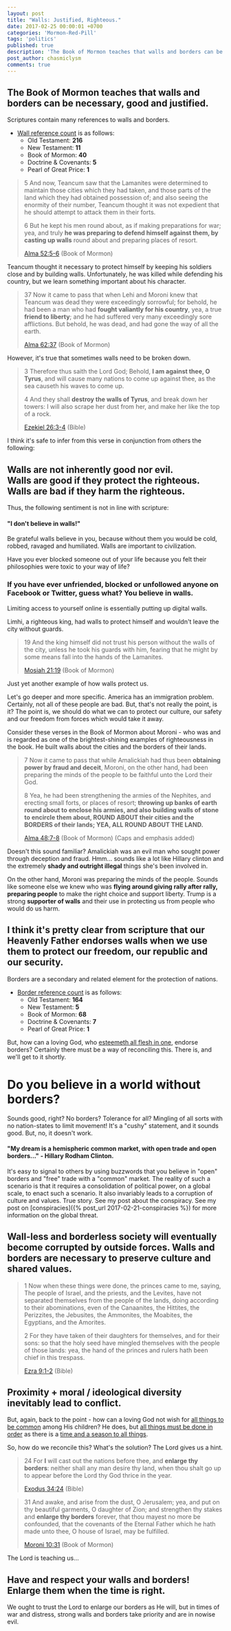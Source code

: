 ```yaml
---
layout: post
title: "Walls: Justified, Righteous."
date: 2017-02-25 00:00:01 +0700
categories: 'Mormon-Red-Pill'
tags: 'politics'
published: true
description: 'The Book of Mormon teaches that walls and borders can be necessary, good and justified.'
post_author: chasmiclysm
comments: true
---
```


## The Book of Mormon teaches that walls and borders can be necessary, good and justified.

Scriptures contain many references to walls and borders.

* [Wall reference count][2] is as follows:
	* Old Testament: **216**
	* New Testament: **11**
	* Book of Mormon: **40**
	* Doctrine & Covenants: **5**
	* Pearl of Great Price: **1**

> 5 And now, Teancum saw that the Lamanites were determined to maintain those cities which they had taken, and those parts of the land which they had obtained possession of; and also seeing the enormity of their number, Teancum thought it was not expedient that he should attempt to attack them in their forts.
> 
> 6 But he kept his men round about, as if making preparations for war; yea, and truly **he was preparing to defend himself against them, by casting up walls** round about and preparing places of resort.
> 
> [Alma 52:5-6][1] (Book of Mormon)

Teancum thought it necessary to protect himself by keeping his soldiers close and by building walls. Unfortunately, he was killed while defending his country, but we learn something important about his character.

> 37 Now it came to pass that when Lehi and Moroni knew that Teancum was dead they were exceedingly sorrowful; for behold, he had been a man who had **fought valiantly for his country**, yea, a true **friend to liberty**; and he had suffered very many exceedingly sore afflictions. But behold, he was dead, and had gone the way of all the earth.
> 
> [Alma 62:37][5] (Book of Mormon)

However, it's true that sometimes walls need to be broken down.

> 3 Therefore thus saith the Lord God; Behold, **I am against thee, O Tyrus**, and will cause many nations to come up against thee, as the sea causeth his waves to come up.
>
> 4 And they shall **destroy the walls of Tyrus**, and break down her towers: I will also scrape her dust from her, and make her like the top of a rock.
> 
> [Ezekiel 26:3-4][6] (Bible)

I think it's safe to infer from this verse in conjunction from others the following:

## Walls are not inherently good nor evil. <br> Walls are good if they protect the righteous. <br> Walls are bad if they harm the righteous.

Thus, the following sentiment is not in line with scripture:

#### "I don't believe in walls!"

Be grateful walls believe in you, because without them you would be cold, robbed, ravaged and humiliated. Walls are important to civilization.

Have you ever blocked someone out of your life because you felt their philosophies were toxic to your way of life?

### If you have ever unfriended, blocked or unfollowed anyone on Facebook or Twitter, guess what? You believe in walls.

Limiting access to yourself online is essentially putting up digital walls.

Limhi, a righteous king, had walls to protect himself and wouldn't leave the city without guards.

> 19 And the king himself did not trust his person without the walls of the city, unless he took his guards with him, fearing that he might by some means fall into the hands of the Lamanites.
> 
> [Mosiah 21:19][3] (Book of Mormon)

Just yet another example of how walls protect us.

Let's go deeper and more specific. America has an immigration problem. Certainly, not all of these people are bad. But, that's not really the point, is it? The point is, we should do what we can to protect our culture, our safety and our freedom from forces which would take it away.

Consider these verses in the Book of Mormon about Moroni - who was and is regarded as one of the brightest-shining examples of righteousness in the book. He built walls about the cities and the borders of their lands.

> 7 Now it came to pass that while Amalickiah had thus been **obtaining power by fraud and deceit**, Moroni, on the other hand, had been preparing the minds of the people to be faithful unto the Lord their God.
> 
> 8 Yea, he had been strengthening the armies of the Nephites, and erecting small forts, or places of resort; **throwing up banks of earth round about to enclose his armies, and also building walls of stone to encircle them about, ROUND ABOUT their cities and the BORDERS of their lands; YEA, ALL ROUND ABOUT THE LAND.**
> 
> [Alma 48:7-8][7] (Book of Mormon) (Caps and emphasis added)

Doesn't this sound familiar? Amalickiah was an evil man who sought power through deception and fraud. Hmm... sounds like a lot like Hillary clinton and the extremely **shady and outright illegal** things she's been involved in.

On the other hand, Moroni was preparing the minds of the people. Sounds like someone else we knew who was **flying around giving rally after rally, preparing people** to make the right choice and support liberty. Trump is a strong **supporter of walls** and their use in protecting us from people who would do us harm.

## I think it's pretty clear from scripture that our Heavenly Father endorses walls when we use them to protect our freedom, our republic and our security.

Borders are a secondary and related element for the protection of nations.

* [Border reference count][4] is as follows:
	* Old Testament: **164**
	* New Testament: **5**
	* Book of Mormon: **68**
	* Doctrine & Covenants: **7**
	* Pearl of Great Price: **1**

But, how can a loving God, who [esteemeth all flesh in one][9], endorse borders? Certainly there must be a way of reconciling this. There is, and we'll get to it shortly.

# Do you believe in a world without borders?

Sounds good, right? No borders? Tolerance for all? Mingling of all sorts with no nation-states to limit movement! It's a "cushy" statement, and it sounds good. But, no, it doesn't work.

#### "My dream is a hemispheric common market, with open trade and open borders..." - Hillary Rodham Clinton.

It's easy to signal to others by using buzzwords that you believe in "open" borders and "free" trade with a "common" market. The reality of such a scenario is that it requires a consolidation of political power, on a global scale, to enact such a scenario. It also invariably leads to a corruption of culture and values. True story. See my post about the conspiracy. See my post on [conspiracies]({% post_url 2017-02-21-conspiracies %}) for more information on the global threat.

## Wall-less and borderless society will eventually become corrupted by outside forces. Walls and borders are necessary to preserve culture and shared values.

> 1 Now when these things were done, the princes came to me, saying, The people of Israel, and the priests, and the Levites, have not separated themselves from the people of the lands, doing according to their abominations, even of the Canaanites, the Hittites, the Perizzites, the Jebusites, the Ammonites, the Moabites, the Egyptians, and the Amorites.
>
> 2 For they have taken of their daughters for themselves, and for their sons: so that the holy seed have mingled themselves with the people of those lands: yea, the hand of the princes and rulers hath been chief in this trespass.
> 
> [Ezra 9:1-2][8] (Bible)

## Proximity + moral / ideological diversity inevitably lead to conflict.

But, again, back to the point - how can a loving God not wish for [all things to be common][10] among His children? He does, but [all things must be done in order][11] as there is a [time and a season to all things][12].

So, how do we reconcile this? What's the solution? The Lord gives us a hint.

> 24 For **I** will cast out the nations before thee, and **enlarge thy borders**: neither shall any man desire thy land, when thou shalt go up to appear before the Lord thy God thrice in the year.
>
> [Exodus 34:24][14] (Bible)

> 31 And awake, and arise from the dust, O Jerusalem; yea, and put on thy beautiful garments, O daughter of Zion; and strengthen thy stakes and **enlarge thy borders** forever, that thou mayest no more be confounded, that the covenants of the Eternal Father which he hath made unto thee, O house of Israel, may be fulfilled.
> 
> [Moroni 10:31][13] (Book of Mormon)

The Lord is teaching us...

## Have and respect your walls and borders! Enlarge them when the time is right.

We ought to trust the Lord to enlarge our borders as He will, but in times of war and distress, strong walls and borders take priority and are in nowise evil.


[1]: https://www.lds.org/scriptures/bofm/alma/52.5-6?lang=eng#5
[2]: https://www.lds.org/scriptures/search?lang=eng&query=walls&x=0&y=0
[3]: https://www.lds.org/scriptures/bofm/mosiah/21.19?lang=eng#18
[4]: https://www.lds.org/scriptures/search?lang=eng&query=border&x=0&y=0
[5]: https://www.lds.org/scriptures/bofm/alma/62.37?lang=eng#36
[6]: https://www.lds.org/scriptures/ot/ezek/26.3-4?lang=eng#2
[7]: https://www.lds.org/scriptures/bofm/alma/48.7-8?lang=eng#6
[8]: https://www.lds.org/scriptures/ot/ezra/9.1-2?lang=eng#1
[9]: https://www.lds.org/scriptures/bofm/1-ne/17.35?lang=eng#34
[10]: https://www.lds.org/scriptures/bofm/4-ne/1.3?lang=eng#2
[11]: https://www.lds.org/scriptures/bofm/mosiah/4.27?lang=eng#26
[12]: https://www.lds.org/scriptures/ot/eccl/3.1-8?lang=eng#primary
[13]: https://www.lds.org/scriptures/bofm/moro/10.31?lang=eng#30
[14]: https://www.lds.org/scriptures/ot/ex/34.24?lang=eng#23